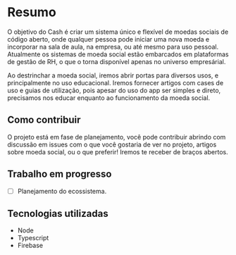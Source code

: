 # Resumo

O objetivo do Cash é criar um sistema único e flexível de moedas sociais de código aberto, onde qualquer pessoa pode iniciar uma nova moeda e incorporar na sala de aula, na empresa, ou até mesmo para uso pessoal. Atualmente os sistemas de moeda social estão embarcados em plataformas de gestão de RH, o que o torna disponível apenas no universo empresárial.

Ao destrinchar a moeda social, iremos abrir portas para diversos usos, e principalmente no uso educacional. Iremos fornecer artigos com cases de uso e guias de utilização, pois apesar do uso do app ser simples e direto, precisamos nos educar enquanto ao funcionamento da moeda social.


## Como contribuir
O projeto está em fase de planejamento, você pode contribuir abrindo com discussão em issues com o que você gostaria de ver no projeto, artigos sobre moeda social, ou o que preferir! Iremos te receber de braços abertos.


## Trabalho em progresso

- [ ] Planejamento do ecossistema.

## Tecnologias utilizadas

- Node
- Typescript
- Firebase